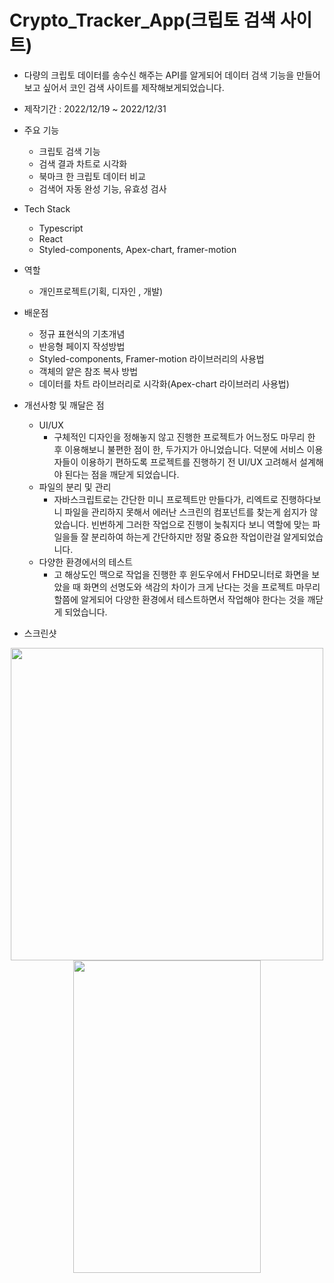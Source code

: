 # Crypto_Tracker_App(크립토 검색 사이트)

- 다량의 크립토 데이터를 송수신 해주는 API를 알게되어 데이터 검색 기능을 만들어보고 싶어서 코인 검색 사이트를 제작해보게되었습니다.

- 제작기간 : 2022/12/19 ~ 2022/12/31

- 주요 기능

  - 크립토 검색 기능
  - 검색 결과 차트로 시각화
  - 북마크 한 크립토 데이터 비교
  - 검색어 자동 완성 기능, 유효성 검사

- Tech Stack

  - Typescript
  - React
  - Styled-components, Apex-chart, framer-motion

- 역할

  - 개인프로젝트(기획, 디자인 , 개발)

- 배운점

  - 정규 표현식의 기초개념
  - 반응형 페이지 작성방법
  - Styled-components, Framer-motion 라이브러리의 사용법
  - 객체의 얕은 참조 복사 방법
  - 데이터를 차트 라이브러리로 시각화(Apex-chart 라이브러리 사용법)

- 개선사항 및 깨달은 점

  - UI/UX
    - 구체적인 디자인을 정해놓지 않고 진행한 프로젝트가 어느정도 마무리 한 후 이용해보니 불편한 점이 한, 두가지가 아니었습니다. 덕분에 서비스 이용자들이 이용하기 편하도록 프로젝트를 진행하기 전 UI/UX 고려해서 설계해야 된다는 점을 깨닫게 되었습니다.
  - 파일의 분리 및 관리
    - 자바스크립트로는 간단한 미니 프로젝트만 만들다가, 리엑트로 진행하다보니 파일을 관리하지 못해서 에러난 스크린의 컴포넌트를 찾는게 쉽지가 않았습니다. 빈번하게 그러한 작업으로 진행이 늦춰지다 보니 역할에 맞는 파일을들 잘 분리하여 하는게 간단하지만 정말 중요한 작업이란걸 알게되었습니다.
  - 다양한 환경에서의 테스트
    - 고 해상도인 맥으로 작업을 진행한 후 윈도우에서 FHD모니터로 화면을 보았을 때 화면의 선명도와 색감의 차이가 크게 난다는 것을 프로젝트 마무리 할쯤에 알게되어 다양한 환경에서 테스트하면서 작업해야 한다는 것을 깨닫게 되었습니다.

- 스크린샷

<p align="center">
  <img src="https://user-images.githubusercontent.com/88272606/210168583-3efd7ea2-b62b-44e8-83b1-fdb3ba8f93d4.gif" height="500" />
  <img src="https://user-images.githubusercontent.com/88272606/210168856-d0c3bb03-3894-4031-9c1c-22ddbf842d83.gif"width="300" height="500" />
</p>
